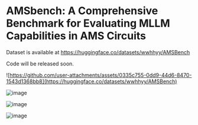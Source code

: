 # AMSbench: A Comprehensive Benchmark for Evaluating MLLM Capabilities in AMS Circuits

Dataset is available at https://huggingface.co/datasets/wwhhyy/AMSBench

Code will be released soon.


![https://github.com/user-attachments/assets/0335c755-0dd9-44d6-8470-1543d1368bb8](https://huggingface.co/datasets/wwhhyy/AMSBench)


![image](https://github.com/user-attachments/assets/d8ba68ff-c73f-4a3e-a1e1-8153e52f2a02)


![image](https://github.com/user-attachments/assets/20ee78f4-9073-451d-8472-f39749a047ff)


![image](https://github.com/user-attachments/assets/8ed8aab0-3b3d-4d66-b1f3-a37205c524b2)

